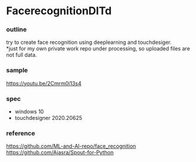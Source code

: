# FacerecognitionDlTd

### outline ###
try to create face recognition using deeplearning and touchdesiger.  
*just for my own private work repo under processing, so uploaded files are not full data.

### sample ###
https://youtu.be/2Cmrm0i13s4
  
### spec ###
- windows 10
- touchdesigner 2020.20625

### reference ###
https://github.com/ML-and-AI-repo/face_recognition  
https://github.com/Ajasra/Spout-for-Python
